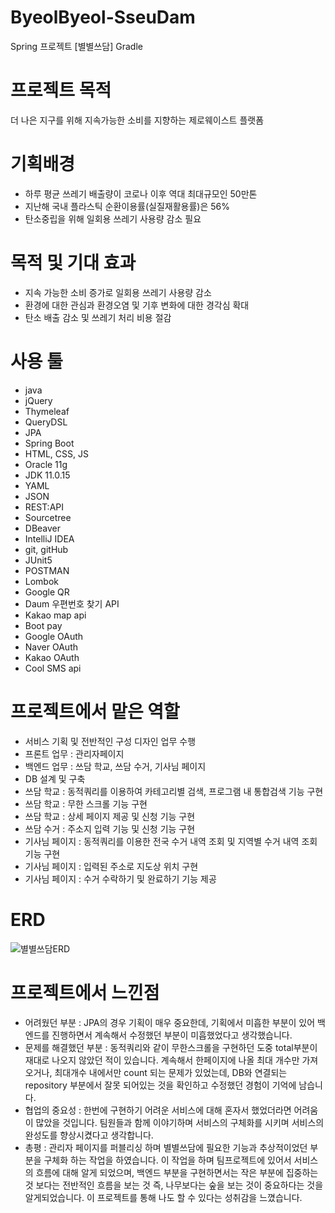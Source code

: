 # ByeolByeol-SseuDam
Spring 프로젝트 [별별쓰담] Gradle

# 프로젝트 목적 
더 나은 지구를 위해 지속가능한 소비를 지향하는 제로웨이스트 플랫폼

# 기획배경
- 하루 평균 쓰레기 배출량이 코로나 이후 역대 최대규모인 50만톤
- 지난해 국내 플라스틱 순환이용률(실질재활용률)은 56%
- 탄소중립을 위해 일회용 쓰레기 사용량 감소 필요

# 목적 및 기대 효과
- 지속 가능한 소비 증가로 일회용 쓰레기 사용량 감소
- 환경에 대한 관심과 환경오염 및 기후 변화에 대한 경각심 확대
- 탄소 배출 감소 및 쓰레기 처리 비용 절감

# 사용 툴
- java
- jQuery
- Thymeleaf
- QueryDSL
- JPA
- Spring Boot
- HTML, CSS, JS
- Oracle 11g
- JDK 11.0.15
- YAML
- JSON
- REST:API
- Sourcetree
- DBeaver
- IntelliJ IDEA
- git, gitHub
- JUnit5
- POSTMAN
- Lombok
- Google QR
- Daum 우편번호 찾기 API
- Kakao map api
- Boot pay
- Google OAuth
- Naver OAuth
- Kakao OAuth
- Cool SMS api 

# 프로젝트에서 맡은 역할 
- 서비스 기획 및 전반적인 구성 디자인 업무 수행
- 프론트 업무 : 관리자페이지
- 백엔드 업무 : 쓰담 학교, 쓰담 수거, 기사님 페이지
- DB 설계 및 구축 
- 쓰담 학교 : 동적쿼리를 이용하여 카테고리별 검색, 프로그램 내 통합검색 기능 구현
- 쓰담 학교 : 무한 스크롤 기능 구현
- 쓰담 학교 : 상세 페이지 제공 및 신청 기능 구현
- 쓰담 수거 : 주소지 입력 기능 및 신청 기능 구현
- 기사님 페이지 : 동적쿼리를 이용한 전국 수거 내역 조회 및 지역별 수거 내역 조회 기능 구현
- 기사님 페이지 : 입력된 주소로 지도상 위치 구현 
- 기사님 페이지 : 수거 수락하기 및 완료하기 기능 제공

# ERD
![별별쓰담ERD](https://user-images.githubusercontent.com/114070466/209500129-613cdd90-681d-4c1f-938c-153354e9dcea.png)

# 프로젝트에서 느낀점
- 어려웠던 부분 
 : JPA의 경우 기획이 매우 중요한데, 기획에서 미흡한 부분이 있어 백엔드를 진행하면서 계속해서 수정했던 부분이 미흡했었다고 생각했습니다.
- 문제를 해결했던 부분
 : 동적쿼리와 같이 무한스크롤을 구현하던 도중 total부분이 재대로 나오지 않았던 적이 있습니다. 계속해서 한페이지에 나올 최대 개수만 가져오거나, 최대개수 내에서만 count 되는 문제가 있었는데, DB와 연결되는 repository 부분에서 잘못 되어있는 것을 확인하고 수정했던 경험이 기억에 남습니다.
- 협업의 중요성
 : 한번에 구현하기 어려운 서비스에 대해 혼자서 했었더라면 어려움이 많았을 것입니다. 팀원들과 함께 이야기하며 서비스의 구체화를 시키며 서비스의 완성도를 향상시켰다고 생각합니다. 
- 총평 
: 관리자 페이지를 퍼블리싱 하며 별별쓰담에 필요한 기능과 추상적이었던 부분을 구체화 하는 작업을 하였습니다. 이 작업을 하며 팀프로젝트에 있어서 서비스의 흐름에 대해 알게 되었으며, 백엔드 부분을 구현하면서는 작은 부분에 집중하는 것 보다는 전반적인 흐름을 보는 것  즉, 나무보다는 숲을 보는 것이 중요하다는 것을 알게되었습니다. 이 프로젝트를 통해 나도 할 수 있다는 성취감을 느꼈습니다.

